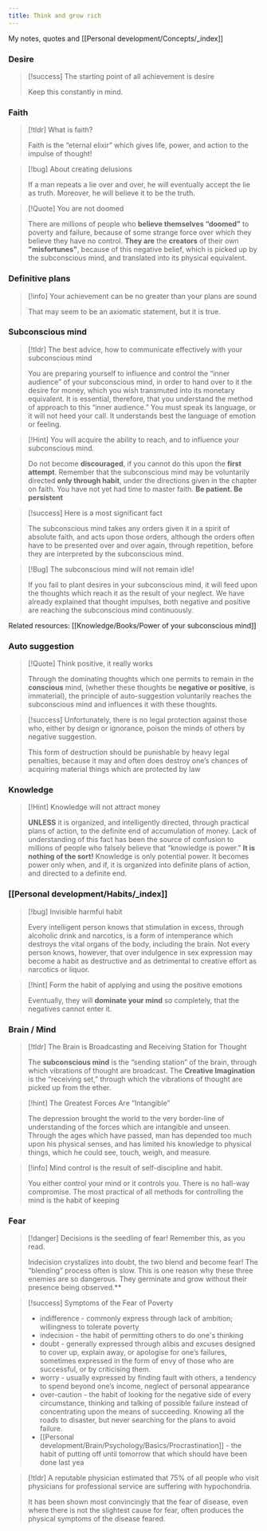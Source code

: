 ```yaml
---
title: Think and grow rich
---
```


My notes, quotes and [[Personal development/Concepts/_index]]

### Desire
> [!success] The starting point of all achievement is desire
>
> Keep this constantly in mind.

### Faith
> [!tldr] What is faith?
>
> Faith is the “eternal elixir” which gives life, power, and action to the impulse of thought!

> [!bug] About creating delusions 
>
> If a man repeats a lie over and over, he will eventually accept the lie as truth. Moreover, he will believe it to be the truth.

> [!Quote] You are not doomed
>
> There are millions of people who **believe themselves “doomed”** to poverty and failure, because of some strange force over which they believe they have no control. **They are** the **creators** of their own **"misfortunes"**, because of this negative belief, which is picked up by the subconscious mind, and translated into its physical equivalent.

### Definitive plans
> [!info] Your achievement can be no greater than your plans are sound
>
> That may seem to be an axiomatic statement, but it is true.

### Subconscious mind 

> [!tldr] The best advice, how to communicate effectively with your subconscious mind
> 
> You are preparing yourself to influence and control the “inner audience” of your subconscious mind, in order to hand over to it the desire for money, which you wish transmuted into its monetary equivalent. It is essential, therefore, that you understand the method of approach to this “inner audience.” You must speak its language, or it will not heed your call. It understands best the language of emotion or feeling.

> [!Hint] You will acquire the ability to reach, and to influence your subconscious mind. 
> 
> Do not become **discouraged**, if you cannot do this upon the **first attempt**. Remember that the subconscious mind may be voluntarily directed **only through habit**, under the directions given in the chapter on faith. You have not yet had time to master faith. **Be patient. Be persistent**

> [!success] Here is a most significant fact
>
> The subconscious mind takes any orders given it in a spirit of absolute faith, and acts upon those orders, although the orders often have to be presented over and over again, through repetition, before they are interpreted by the subconscious mind.

> [!Bug] The subconscious mind will not remain idle! 
> 
> If you fail to plant desires in your subconscious mind, it will feed upon the thoughts which reach it as the result of your neglect. We have already explained that thought impulses, both negative and positive are reaching the subconscious mind continuously.

Related resources: [[Knowledge/Books/Power of your subconscious mind]]

### Auto suggestion
> [!Quote] Think positive, it really works
> 
> Through the dominating thoughts which one permits to remain in the **conscious** mind, (whether these thoughts be **negative or positive**, is immaterial), the principle of auto-suggestion voluntarily reaches the subconscious mind and influences it with these thoughts.

> [!success] Unfortunately, there is no legal protection against those who, either by design or ignorance, poison the minds of others by negative suggestion.
> 
> This form of destruction should be punishable by heavy legal penalties, because it may and often does destroy one’s chances of acquiring material things which are protected by law

### Knowledge
> [!Hint] Knowledge will not attract money
> 
> **UNLESS** it is organized, and intelligently directed, through practical plans of action, to the definite end of accumulation of money. Lack of understanding of this fact has been the source of confusion to millions of people who falsely believe that “knowledge is power.” **It is nothing of the sort!** Knowledge is only potential power. It becomes power only when, and if, it is organized into definite plans of action, and directed to a definite end.

### [[Personal development/Habits/_index]]
> [!bug] Invisible harmful habit
>
> Every intelligent person knows that stimulation in excess, through alcoholic drink and narcotics, is a form of intemperance which destroys the vital organs of the body, including the brain. Not every person knows, however, that over indulgence in sex expression may become a habit as destructive and as detrimental to creative effort as narcotics or liquor.

>[!hint] Form the habit of applying and using the positive emotions
>
> Eventually, they will **dominate your mind** so completely, that the negatives cannot enter it.

### Brain / Mind
>[!tldr] The Brain is Broadcasting and Receiving Station for Thought
>
> The **subconscious mind** is the “sending station” of the brain, through which vibrations of thought are broadcast. The **Creative Imagination** is the “receiving set,” through which the vibrations of thought are picked up from the ether.

>[!hint] The Greatest Forces Are “Intangible”
>
>The depression brought the world to the very border-line of understanding of the forces which are intangible and unseen. Through the ages which have passed, man has depended too much upon his physical senses, and has limited his knowledge to physical things, which he could see, touch, weigh, and measure.

> [!info] Mind control is the result of self-discipline and habit. 
> 
> You either control your mind or it controls you. There is no hall-way compromise. The most practical of all methods for controlling the mind is the habit of keeping

### Fear
>[!danger] Decisions is the seedling of fear! Remember this, as you read.
>
> Indecision crystalizes into doubt, the two blend and become fear! The “blending” process often is slow. This is one reason why these three enemies are so dangerous. They germinate and grow without their presence being observed.**

>[!success] Symptoms of the Fear of Poverty
>
> - indifference - commonly express through lack of ambition; willingness to tolerate poverty
> - indecision - the habit of permitting others to do one's thinking
> - doubt -  generally expressed through alibis and excuses designed to cover up, explain away, or apologise for one’s failures, sometimes expressed in the form of envy of those who are successful, or by criticising them.
> - worry -  usually expressed by finding fault with others, a tendency to spend beyond one’s income, neglect of personal appearance
> - over-caution -  the habit of looking for the negative side of every circumstance, thinking and talking of possible failure instead of concentrating upon the means of succeeding. Knowing all the roads to disaster, but never searching for the plans to avoid failure.
> - [[Personal development/Brain/Psychology/Basics/Procrastination]] -  the habit of putting off until tomorrow that which should have been done last yea

>[!tldr] A reputable physician estimated that 75% of all people who visit physicians for professional service are suffering with hypochondria.
>
>It has been shown most convincingly that the fear of disease, even where there is not the slightest cause for fear, often produces the physical symptoms of the disease feared.
 